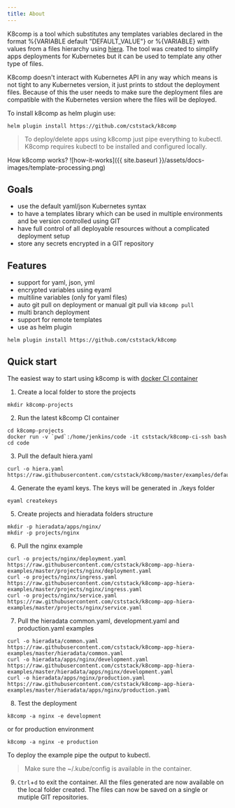 ```yaml
---
title: About
---
```


K8comp is a tool which substitutes any templates variables declared in the format %{VARIABLE default "DEFAULT_VALUE"} or %{VARIABLE} with values from a files hierarchy using [hiera](https://rubygems.org/gems/hiera/versions/3.2.0).
The tool was created to simplify apps deployments for Kubernetes but it can be used to template any other type of files.  

K8comp doesn't interact with Kubernetes API in any way which means is not tight to any Kubernetes version, it just prints to stdout the deployment files. Because of this the user needs to make sure the deployment files are compatible with the Kubernetes version where the files will be deployed.

To install k8comp as helm plugin use:
```
helm plugin install https://github.com/cststack/k8comp
```

> To deploy/delete apps using k8comp just pipe everything to kubectl. K8comp requires kubectl to be installed and configured locally.

How k8comp works?
![how-it-works]({{ site.baseurl }}/assets/docs-images/template-processing.png)

## [](#goals)Goals

- use the default yaml/json Kubernetes syntax
- to have a templates library which can be used in multiple environments and be version controlled using GIT
- have full control of all deployable resources without a complicated deployment setup
- store any secrets encrypted in a GIT repository

## [](#features)Features

- support for yaml, json, yml
- encrypted variables using eyaml
- multiline variables (only for yaml files)
- auto git pull on deployment or manual git pull via ```k8comp pull```
- multi branch deployment
- support for remote templates
- use as helm plugin
```
helm plugin install https://github.com/cststack/k8comp
```

## [](#quick-start)Quick start

The easiest way to start using k8comp is with [docker CI container](https://hub.docker.com/r/cststack/k8comp-ci-ssh/)

1) Create a local folder to store the projects
```
mkdir k8comp-projects
```
2) Run the latest k8comp CI container
```
cd k8comp-projects
docker run -v `pwd`:/home/jenkins/code -it cststack/k8comp-ci-ssh bash
cd code
```
3) Pull the default hiera.yaml
```
curl -o hiera.yaml https://raw.githubusercontent.com/cststack/k8comp/master/examples/defaults/hiera.yaml
```
4) Generate the eyaml keys. The keys will be generated in ./keys folder
```
eyaml createkeys
```
5) Create projects and hieradata folders structure
```
mkdir -p hieradata/apps/nginx/
mkdir -p projects/nginx
```
6) Pull the nginx example
```
curl -o projects/nginx/deployment.yaml https://raw.githubusercontent.com/cststack/k8comp-app-hiera-examples/master/projects/nginx/deployment.yaml
curl -o projects/nginx/ingress.yaml https://raw.githubusercontent.com/cststack/k8comp-app-hiera-examples/master/projects/nginx/ingress.yaml
curl -o projects/nginx/service.yaml https://raw.githubusercontent.com/cststack/k8comp-app-hiera-examples/master/projects/nginx/service.yaml
```
7) Pull the hieradata common.yaml, development.yaml and production.yaml examples
```
curl -o hieradata/common.yaml https://raw.githubusercontent.com/cststack/k8comp-app-hiera-examples/master/hieradata/common.yaml
curl -o hieradata/apps/nginx/development.yaml https://raw.githubusercontent.com/cststack/k8comp-app-hiera-examples/master/hieradata/apps/nginx/development.yaml
curl -o hieradata/apps/nginx/production.yaml https://raw.githubusercontent.com/cststack/k8comp-app-hiera-examples/master/hieradata/apps/nginx/production.yaml
```
8) Test the deployment
```
k8comp -a nginx -e development
```
or for production environment
```
k8comp -a nginx -e production
```

To deploy the example pipe the output to kubectl.  
> Make sure the ~/.kube/config is available in the container.

9) `Ctrl`+`d` to exit the container. All the files generated are now available on the local folder created. The files can now be saved on a single or mutiple GIT repositories.
